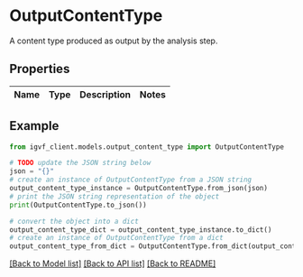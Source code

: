 # OutputContentType

A content type produced as output by the analysis step.

## Properties

Name | Type | Description | Notes
------------ | ------------- | ------------- | -------------

## Example

```python
from igvf_client.models.output_content_type import OutputContentType

# TODO update the JSON string below
json = "{}"
# create an instance of OutputContentType from a JSON string
output_content_type_instance = OutputContentType.from_json(json)
# print the JSON string representation of the object
print(OutputContentType.to_json())

# convert the object into a dict
output_content_type_dict = output_content_type_instance.to_dict()
# create an instance of OutputContentType from a dict
output_content_type_from_dict = OutputContentType.from_dict(output_content_type_dict)
```
[[Back to Model list]](../README.md#documentation-for-models) [[Back to API list]](../README.md#documentation-for-api-endpoints) [[Back to README]](../README.md)


